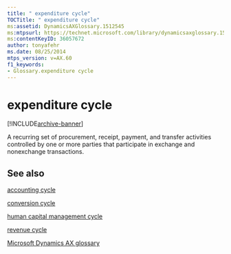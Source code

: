 ```yaml
---
title: " expenditure cycle"
TOCTitle: " expenditure cycle"
ms:assetid: DynamicsAXGlossary.1512545
ms:mtpsurl: https://technet.microsoft.com/library/dynamicsaxglossary.1512545(v=AX.60)
ms:contentKeyID: 36057672
author: tonyafehr
ms.date: 08/25/2014
mtps_version: v=AX.60
f1_keywords:
- Glossary.expenditure cycle
---
```


# expenditure cycle


[!INCLUDE[archive-banner](includes/archive-banner.md)]

A recurring set of procurement, receipt, payment, and transfer activities controlled by one or more parties that participate in exchange and nonexchange transactions.

## See also

[accounting cycle](accounting-cycle.md)

[conversion cycle](conversion-cycle.md)

[human capital management cycle](human-capital-management-cycle.md)

[revenue cycle](revenue-cycle.md)

[Microsoft Dynamics AX glossary](glossary/microsoft-dynamics-ax-glossary.md)

  


